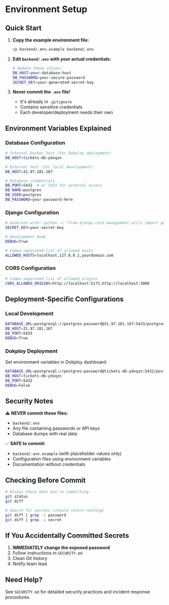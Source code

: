 # Environment Setup

## Quick Start

1. **Copy the example environment file:**
   ```bash
   cp backend/.env.example backend/.env
   ```

2. **Edit `backend/.env` with your actual credentials:**
   ```bash
   # Update these values:
   DB_HOST=your-database-host
   DB_PASSWORD=your-secure-password
   SECRET_KEY=your-generated-secret-key
   ```

3. **Never commit the `.env` file!**
   - It's already in `.gitignore`
   - Contains sensitive credentials
   - Each developer/deployment needs their own

## Environment Variables Explained

### Database Configuration

```bash
# Internal Docker host (for Dokploy deployment)
DB_HOST=tickets-db-ydxqzn

# External host (for local development)
DB_HOST=31.97.181.167

# Database credentials
DB_PORT=5432  # or 5433 for external access
DB_NAME=postgres
DB_USER=postgres
DB_PASSWORD=your-password-here
```

### Django Configuration

```bash
# Generate with: python -c "from django.core.management.utils import get_random_secret_key; print(get_random_secret_key())"
SECRET_KEY=your-secret-key

# Development mode
DEBUG=True

# Comma-separated list of allowed hosts
ALLOWED_HOSTS=localhost,127.0.0.1,yourdomain.com
```

### CORS Configuration

```bash
# Comma-separated list of allowed origins
CORS_ALLOWED_ORIGINS=http://localhost:5173,http://localhost:3000
```

## Deployment-Specific Configurations

### Local Development

```bash
DATABASE_URL=postgresql://postgres:password@31.97.181.167:5433/postgres
DB_HOST=31.97.181.167
DB_PORT=5433
DEBUG=True
```

### Dokploy Deployment

Set environment variables in Dokploy dashboard:
```bash
DATABASE_URL=postgresql://postgres:password@tickets-db-ydxqzn:5432/postgres
DB_HOST=tickets-db-ydxqzn
DB_PORT=5432
DEBUG=False
```

## Security Notes

⚠️ **NEVER commit these files:**
- `backend/.env`
- Any file containing passwords or API keys
- Database dumps with real data

✅ **SAFE to commit:**
- `backend/.env.example` (with placeholder values only)
- Configuration files using environment variables
- Documentation without credentials

## Checking Before Commit

```bash
# Always check what you're committing
git status
git diff

# Search for secrets (should return nothing)
git diff | grep -i password
git diff | grep -i secret
```

## If You Accidentally Committed Secrets

1. **IMMEDIATELY change the exposed password**
2. Follow instructions in `SECURITY.md`
3. Clean Git history
4. Notify team lead

## Need Help?

See `SECURITY.md` for detailed security practices and incident response procedures.
